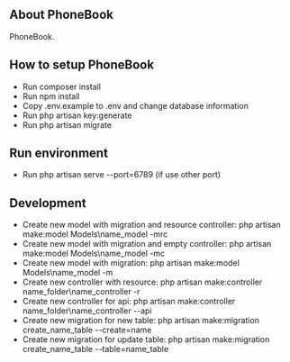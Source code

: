 ## About PhoneBook

PhoneBook.

## How to setup PhoneBook
- Run composer install
- Run npm install
- Copy .env.example to .env and change database information
- Run php artisan key:generate
- Run php artisan migrate

## Run environment
- Run php artisan serve --port=6789 (if use other port)

## Development
- Create new model with migration and resource controller: php artisan make:model Models\name_model -mrc
- Create new model with migration and empty controller: php artisan make:model Models\name_model -mc
- Create new model with migration: php artisan make:model Models\name_model -m
- Create new controller with resource: php artisan make:controller name_folder\name_controller -r
- Create new controller for api: php artisan make:controller name_folder\name_controller --api
- Create new migration for new table: php artisan make:migration create_name_table --create=name
- Create new migration for update table: php artisan make:migration create_name_table --table=name_table